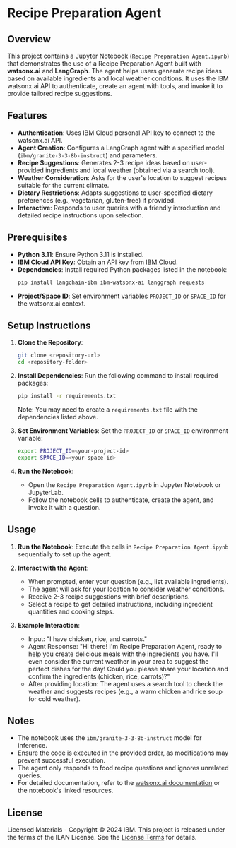 # Recipe Preparation Agent

## Overview
This project contains a Jupyter Notebook (`Recipe Preparation Agent.ipynb`) that demonstrates the use of a Recipe Preparation Agent built with **watsonx.ai** and **LangGraph**. The agent helps users generate recipe ideas based on available ingredients and local weather conditions. It uses the IBM watsonx.ai API to authenticate, create an agent with tools, and invoke it to provide tailored recipe suggestions.

## Features
- **Authentication**: Uses IBM Cloud personal API key to connect to the watsonx.ai API.
- **Agent Creation**: Configures a LangGraph agent with a specified model (`ibm/granite-3-3-8b-instruct`) and parameters.
- **Recipe Suggestions**: Generates 2-3 recipe ideas based on user-provided ingredients and local weather (obtained via a search tool).
- **Weather Consideration**: Asks for the user's location to suggest recipes suitable for the current climate.
- **Dietary Restrictions**: Adapts suggestions to user-specified dietary preferences (e.g., vegetarian, gluten-free) if provided.
- **Interactive**: Responds to user queries with a friendly introduction and detailed recipe instructions upon selection.

## Prerequisites
- **Python 3.11**: Ensure Python 3.11 is installed.
- **IBM Cloud API Key**: Obtain an API key from [IBM Cloud](https://cloud.ibm.com/docs/account?topic=account-userapikey&interface=ui).
- **Dependencies**: Install required Python packages listed in the notebook:
  ```bash
  pip install langchain-ibm ibm-watsonx-ai langgraph requests
  ```
- **Project/Space ID**: Set environment variables `PROJECT_ID` or `SPACE_ID` for the watsonx.ai context.

## Setup Instructions
1. **Clone the Repository**:
   ```bash
   git clone <repository-url>
   cd <repository-folder>
   ```

2. **Install Dependencies**:
   Run the following command to install required packages:
   ```bash
   pip install -r requirements.txt
   ```
   Note: You may need to create a `requirements.txt` file with the dependencies listed above.

3. **Set Environment Variables**:
   Set the `PROJECT_ID` or `SPACE_ID` environment variable:
   ```bash
   export PROJECT_ID=<your-project-id>
   export SPACE_ID=<your-space-id>
   ```

4. **Run the Notebook**:
   - Open the `Recipe Preparation Agent.ipynb` in Jupyter Notebook or JupyterLab.
   - Follow the notebook cells to authenticate, create the agent, and invoke it with a question.

## Usage
1. **Run the Notebook**:
   Execute the cells in `Recipe Preparation Agent.ipynb` sequentially to set up the agent.

2. **Interact with the Agent**:
   - When prompted, enter your question (e.g., list available ingredients).
   - The agent will ask for your location to consider weather conditions.
   - Receive 2-3 recipe suggestions with brief descriptions.
   - Select a recipe to get detailed instructions, including ingredient quantities and cooking steps.

3. **Example Interaction**:
   - Input: "I have chicken, rice, and carrots."
   - Agent Response: "Hi there! I'm Recipe Preparation Agent, ready to help you create delicious meals with the ingredients you have. I'll even consider the current weather in your area to suggest the perfect dishes for the day! Could you please share your location and confirm the ingredients (chicken, rice, carrots)?"
   - After providing location: The agent uses a search tool to check the weather and suggests recipes (e.g., a warm chicken and rice soup for cold weather).

## Notes
- The notebook uses the `ibm/granite-3-3-8b-instruct` model for inference.
- Ensure the code is executed in the provided order, as modifications may prevent successful execution.
- The agent only responds to food recipe questions and ignores unrelated queries.
- For detailed documentation, refer to the [watsonx.ai documentation](https://www.ibm.com/docs/en/watsonx) or the notebook's linked resources.

## License
Licensed Materials - Copyright © 2024 IBM. This project is released under the terms of the ILAN License. See the [License Terms](https://www14.software.ibm.com/cgi-bin/weblap/lap.pl?li_formnum=L-AMCU-BYC7LF) for details.
